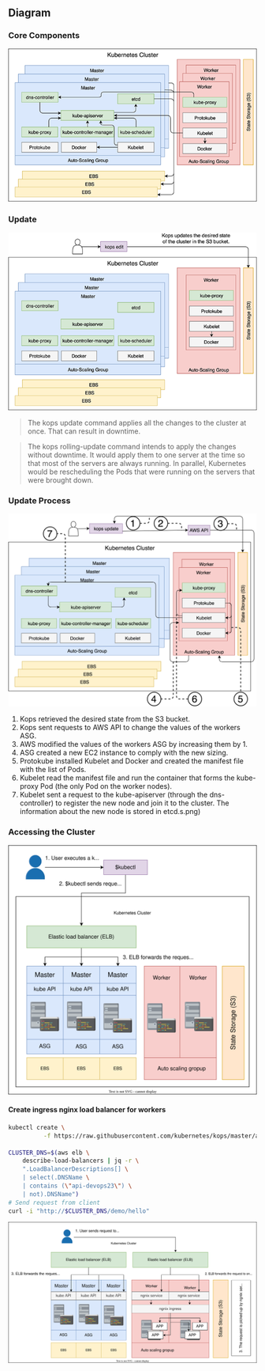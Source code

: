 ## Diagram
### Core Components
![image](./core-components-of-cluster.png)

### Update
![image](./update-cluster.png)
> The kops update command applies all the changes to the cluster at once. That can result in downtime.

> The kops rolling-update command intends to apply the changes without downtime. 
It would apply them to one server at the time so that most of the servers are always running. In parallel, Kubernetes would be rescheduling the Pods that were running on the servers that were brought down.


### Update Process
![image](./update-process.png) 
1. Kops retrieved the desired state from the S3 bucket.
2. Kops sent requests to AWS API to change the values of the workers ASG.
3. AWS modified the values of the workers ASG by increasing them by 1.
4. ASG created a new EC2 instance to comply with the new sizing.
5. Protokube installed Kubelet and Docker and created the manifest file with the list of Pods.
6. Kubelet read the manifest file and run the container that forms the kube-proxy Pod (the only Pod on the worker nodes).
7. Kubelet sent a request to the kube-apiserver (through the dns-controller) to register the new node and join it to the cluster. The information about the new node is stored in etcd.s.png)

### Accessing the Cluster
![image](./load-balance-behind-k8s-api-server.svg)

#### Create ingress nginx load balancer for workers
```bash
kubectl create \
          -f https://raw.githubusercontent.com/kubernetes/kops/master/addons/ingress-nginx/v1.6.0.yaml

CLUSTER_DNS=$(aws elb \
    describe-load-balancers | jq -r \
    ".LoadBalancerDescriptions[] \
    | select(.DNSName \
    | contains (\"api-devops23\") \
    | not).DNSName")
# Send request from client
curl -i "http://$CLUSTER_DNS/demo/hello"
```

![image](./load-balance-workers.svg)
